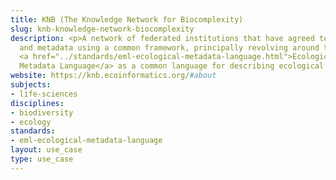 ```yaml
---
title: KNB (The Knowledge Network for Biocomplexity)
slug: knb-knowledge-network-biocomplexity
description: <p>A network of federated institutions that have agreed to share data
  and metadata using a common framework, principally revolving around the use of the
  <a href="../standards/eml-ecological-metadata-language.html">Ecological
  Metadata Language</a> as a common language for describing ecological data.</p>
website: https://knb.ecoinformatics.org/#about 
subjects:
- life-sciences
disciplines:
- biodiversity
- ecology
standards:
- eml-ecological-metadata-language
layout: use_case
type: use_case
---
```


